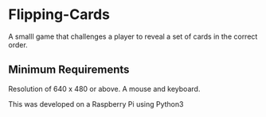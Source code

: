 # Flipping-Cards
A smalll game that challenges a player to reveal a set of cards in the correct order.

Minimum Requirements
------------
Resolution of 640 x 480 or above.
A mouse and keyboard.

This was developed on a Raspberry Pi using Python3
